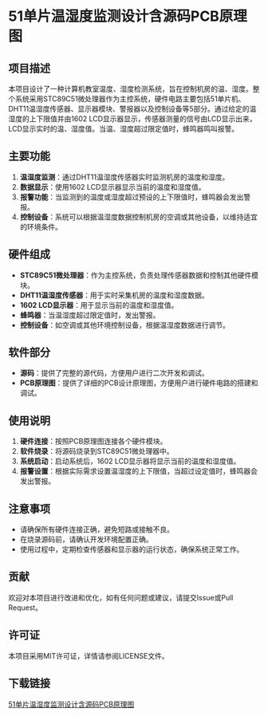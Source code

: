# 51单片温湿度监测设计含源码PCB原理图

## 项目描述
本项目设计了一种计算机教室温度、湿度检测系统，旨在控制机房的温、湿度。整个系统采用STC89C51微处理器作为主控系统，硬件电路主要包括51单片机、DHT11温湿度传感器、显示器模块、警报器以及控制设备等5部分。通过给定的温湿度的上下限值并由1602 LCD显示器显示，传感器测量的信号由LCD显示出来，LCD显示实时的温、湿度值。当温、湿度超过限定值时，蜂鸣器鸣叫报警。

## 主要功能
1. **温湿度监测**：通过DHT11温湿度传感器实时监测机房的温度和湿度。
2. **数据显示**：使用1602 LCD显示器显示当前的温度和湿度值。
3. **报警功能**：当监测到的温度或湿度超过预设的上下限值时，蜂鸣器会发出警报。
4. **控制设备**：系统可以根据温湿度数据控制机房的空调或其他设备，以维持适宜的环境条件。

## 硬件组成
- **STC89C51微处理器**：作为主控系统，负责处理传感器数据和控制其他硬件模块。
- **DHT11温湿度传感器**：用于实时采集机房的温度和湿度数据。
- **1602 LCD显示器**：用于显示当前的温度和湿度值。
- **蜂鸣器**：当温湿度超过限定值时，发出警报。
- **控制设备**：如空调或其他环境控制设备，根据温湿度数据进行调节。

## 软件部分
- **源码**：提供了完整的源代码，方便用户进行二次开发和调试。
- **PCB原理图**：提供了详细的PCB设计原理图，方便用户进行硬件电路的搭建和调试。

## 使用说明
1. **硬件连接**：按照PCB原理图连接各个硬件模块。
2. **软件烧录**：将源码烧录到STC89C51微处理器中。
3. **系统启动**：启动系统后，1602 LCD显示器将显示当前的温度和湿度值。
4. **报警设置**：根据实际需求设置温湿度的上下限值，当超过设定值时，蜂鸣器会发出警报。

## 注意事项
- 请确保所有硬件连接正确，避免短路或接触不良。
- 在烧录源码前，请确认开发环境配置正确。
- 使用过程中，定期检查传感器和显示器的运行状态，确保系统正常工作。

## 贡献
欢迎对本项目进行改进和优化，如有任何问题或建议，请提交Issue或Pull Request。

## 许可证
本项目采用MIT许可证，详情请参阅LICENSE文件。

## 下载链接

[51单片温湿度监测设计含源码PCB原理图](https://pan.quark.cn/s/5e55ba635330)